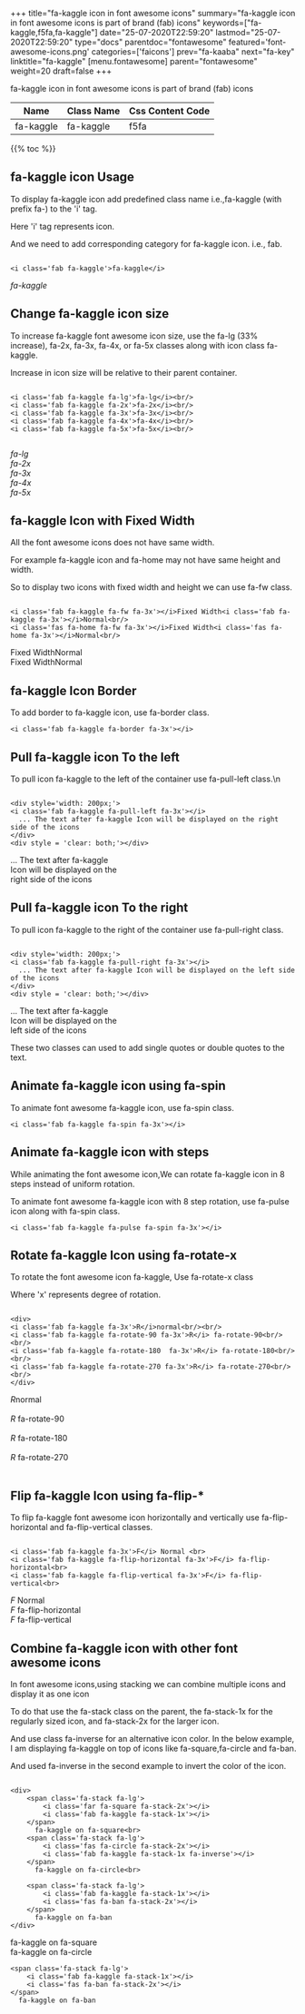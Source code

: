 +++
title="fa-kaggle icon in font awesome icons"
summary="fa-kaggle icon in font awesome icons is part of brand (fab) icons"
keywords=["fa-kaggle,f5fa,fa-kaggle"]
date="25-07-2020T22:59:20"
lastmod="25-07-2020T22:59:20"
type="docs"
parentdoc="fontawesome"
featured='font-awesome-icons.png'
categories=['faicons']
prev="fa-kaaba"
next="fa-key"
linktitle="fa-kaggle"
[menu.fontawesome]
parent="fontawesome"
weight=20
draft=false
+++


fa-kaggle icon in font awesome icons is part of brand (fab) icons

<div class='table-responsive'><table class='table'><thead><tr><th>Name</th><th>Class Name</th><th>Css Content Code</th></tr></thead><tbody><tr><td>fa-kaggle</td><td>fa-kaggle</td><td>f5fa</td></tr></tbody></table></div>


{{% toc %}}


## fa-kaggle icon Usage

To display fa-kaggle icon add predefined class name i.e.,fa-kaggle (with prefix fa-) to the 'i' tag.

Here 'i' tag represents icon.

And we need to add corresponding category for fa-kaggle icon. i.e., fab.


```

<i class='fab fa-kaggle'>fa-kaggle</i>
```

<i class='fab fa-kaggle'>fa-kaggle</i>




## Change fa-kaggle icon size
To increase fa-kaggle font awesome icon size, use the fa-lg (33% increase), fa-2x, fa-3x, fa-4x, or fa-5x classes along with icon class fa-kaggle.

Increase in icon size will be relative to their parent container. 

```

<i class='fab fa-kaggle fa-lg'>fa-lg</i><br/>
<i class='fab fa-kaggle fa-2x'>fa-2x</i><br/>
<i class='fab fa-kaggle fa-3x'>fa-3x</i><br/>
<i class='fab fa-kaggle fa-4x'>fa-4x</i><br/>
<i class='fab fa-kaggle fa-5x'>fa-5x</i><br/>
            
```

<i class='fab fa-kaggle fa-lg'>fa-lg</i><br/>
<i class='fab fa-kaggle fa-2x'>fa-2x</i><br/>
<i class='fab fa-kaggle fa-3x'>fa-3x</i><br/>
<i class='fab fa-kaggle fa-4x'>fa-4x</i><br/>
<i class='fab fa-kaggle fa-5x'>fa-5x</i><br/>
            



## fa-kaggle Icon with Fixed Width 

All the font awesome icons does not have same width.

For example fa-kaggle icon and fa-home may not have same height and width.

So to display two icons with fixed width and height we can use fa-fw class.


```

<i class='fab fa-kaggle fa-fw fa-3x'></i>Fixed Width<i class='fab fa-kaggle fa-3x'></i>Normal<br/>
<i class='fas fa-home fa-fw fa-3x'></i>Fixed Width<i class='fas fa-home fa-3x'></i>Normal<br/>
```

<i class='fab fa-kaggle fa-fw fa-3x'></i>Fixed Width<i class='fab fa-kaggle fa-3x'></i>Normal<br/>
<i class='fas fa-home fa-fw fa-3x'></i>Fixed Width<i class='fas fa-home fa-3x'></i>Normal<br/>



## fa-kaggle Icon Border 

To add border to fa-kaggle icon, use fa-border class.


```
<i class='fab fa-kaggle fa-border fa-3x'></i>

```
<i class='fab fa-kaggle fa-border fa-3x'></i>





## Pull fa-kaggle icon To the left

To pull icon fa-kaggle to the left of the container use fa-pull-left class.\n

```

<div style='width: 200px;'>
<i class='fab fa-kaggle fa-pull-left fa-3x'></i>
  ... The text after fa-kaggle Icon will be displayed on the right side of the icons
</div>
<div style = 'clear: both;'></div>
```

<div style='width: 200px;'>
<i class='fab fa-kaggle fa-pull-left fa-3x'></i>
  ... The text after fa-kaggle Icon will be displayed on the right side of the icons
</div>
<div style = 'clear: both;'></div>




## Pull fa-kaggle icon To the right
To pull icon fa-kaggle to the right of the container use fa-pull-right class.

```

<div style='width: 200px;'>
<i class='fab fa-kaggle fa-pull-right fa-3x'></i>
  ... The text after fa-kaggle Icon will be displayed on the left side of the icons
</div>
<div style = 'clear: both;'></div>
```

<div style='width: 200px;'>
<i class='fab fa-kaggle fa-pull-right fa-3x'></i>
  ... The text after fa-kaggle Icon will be displayed on the left side of the icons
</div>
<div style = 'clear: both;'></div>

These two classes can used to add single quotes or double quotes to the text.


## Animate fa-kaggle icon using fa-spin
To animate font awesome fa-kaggle icon, use fa-spin class.

```
<i class='fab fa-kaggle fa-spin fa-3x'></i>
```
<i class='fab fa-kaggle fa-spin fa-3x'></i>




## Animate fa-kaggle icon with steps
While animating the font awesome icon,We can rotate fa-kaggle icon in 8 steps instead of uniform rotation.

To animate font awesome fa-kaggle icon with 8 step rotation, use fa-pulse icon along with fa-spin class.


```
<i class='fab fa-kaggle fa-pulse fa-spin fa-3x'></i>

```
<i class='fab fa-kaggle fa-pulse fa-spin fa-3x'></i>





## Rotate fa-kaggle Icon using fa-rotate-x
To rotate the font awesome icon fa-kaggle, Use fa-rotate-x class

Where 'x' represents degree of rotation.


```

<div>
<i class='fab fa-kaggle fa-3x'>R</i>normal<br/><br/>
<i class='fab fa-kaggle fa-rotate-90 fa-3x'>R</i> fa-rotate-90<br/><br/> 
<i class='fab fa-kaggle fa-rotate-180  fa-3x'>R</i> fa-rotate-180<br/><br/> 
<i class='fab fa-kaggle fa-rotate-270 fa-3x'>R</i> fa-rotate-270<br/><br/>
</div>
```

<div>
<i class='fab fa-kaggle fa-3x'>R</i>normal<br/><br/>
<i class='fab fa-kaggle fa-rotate-90 fa-3x'>R</i> fa-rotate-90<br/><br/> 
<i class='fab fa-kaggle fa-rotate-180  fa-3x'>R</i> fa-rotate-180<br/><br/> 
<i class='fab fa-kaggle fa-rotate-270 fa-3x'>R</i> fa-rotate-270<br/><br/>
</div>




## Flip fa-kaggle Icon using fa-flip-*
To flip fa-kaggle font awesome icon horizontally and vertically use fa-flip-horizontal and fa-flip-vertical classes. 

```

<i class='fab fa-kaggle fa-3x'>F</i> Normal <br>
<i class='fab fa-kaggle fa-flip-horizontal fa-3x'>F</i> fa-flip-horizontal<br>
<i class='fab fa-kaggle fa-flip-vertical fa-3x'>F</i> fa-flip-vertical<br>
```

<i class='fab fa-kaggle fa-3x'>F</i> Normal <br>
<i class='fab fa-kaggle fa-flip-horizontal fa-3x'>F</i> fa-flip-horizontal<br>
<i class='fab fa-kaggle fa-flip-vertical fa-3x'>F</i> fa-flip-vertical<br>




## Combine fa-kaggle icon with other font awesome icons
In font awesome icons,using stacking we can combine multiple icons and display it as one icon 

To do that use the fa-stack class on the parent, the fa-stack-1x for the regularly sized icon, and fa-stack-2x for the larger icon.

And use class fa-inverse for an alternative icon color. 
In the below example, I am displaying fa-kaggle on top of icons like fa-square,fa-circle and fa-ban.

And used fa-inverse in the second example to invert the color of the icon.

```

<div>
    <span class='fa-stack fa-lg'>
        <i class='far fa-square fa-stack-2x'></i>
        <i class='fab fa-kaggle fa-stack-1x'></i>
    </span>
      fa-kaggle on fa-square<br>
    <span class='fa-stack fa-lg'>
        <i class='fas fa-circle fa-stack-2x'></i>
        <i class='fab fa-kaggle fa-stack-1x fa-inverse'></i>
    </span>
      fa-kaggle on fa-circle<br>

    <span class='fa-stack fa-lg'>
        <i class='fab fa-kaggle fa-stack-1x'></i>
        <i class='fas fa-ban fa-stack-2x'></i>
    </span>
      fa-kaggle on fa-ban
</div>
```

<div>
    <span class='fa-stack fa-lg'>
        <i class='far fa-square fa-stack-2x'></i>
        <i class='fab fa-kaggle fa-stack-1x'></i>
    </span>
      fa-kaggle on fa-square<br>
    <span class='fa-stack fa-lg'>
        <i class='fas fa-circle fa-stack-2x'></i>
        <i class='fab fa-kaggle fa-stack-1x fa-inverse'></i>
    </span>
      fa-kaggle on fa-circle<br>

    <span class='fa-stack fa-lg'>
        <i class='fab fa-kaggle fa-stack-1x'></i>
        <i class='fas fa-ban fa-stack-2x'></i>
    </span>
      fa-kaggle on fa-ban
</div>






